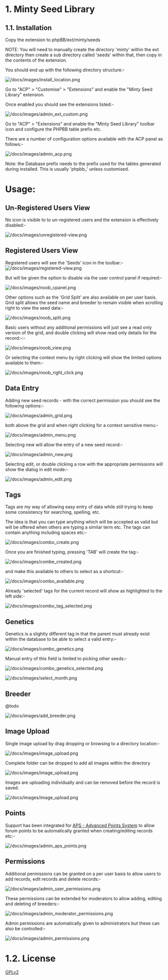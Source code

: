 # 1. Minty Seed Library




## 1.1. Installation

Copy the extension to phpBB/ext/minty/seeds

NOTE: You will need to manually create the directory 'minty' within the ext directory then create a sub directory called 'seeds' within that, then copy in the contents of the extension. 

You should end up with the following directory structure:-

![/docs/images/install_location.png](./docs/images/install_location.png)

Go to "ACP" > "Customise" > "Extensions" and enable the "Minty Seed Library" extension.

Once enabled you should see the extensions listed:-

![/docs/images/admin_ext_custom.png](./docs/images/admin_ext_custom.png)


Go to "ACP" > "Extensions" and enable the "Minty Seed Library" toolbar icon and configure the PHPBB table prefix etc.

There are a number of configuration options available with the ACP panel as follows:-

![/docs/images/admin_acp.png](./docs/images/admin_acp.png)

Note: the Database prefix needs to the prefix used for the tables generated during installed. This is usually 'phpbb_' unless customised.

# Usage:

## Un-Registered Users View

No icon is visible to to un-registered users and the extension is effectively disabled:-

![/docs/images/unregistered-view.png](./docs/images/unregistered-view.png)

## Registered Users View

Registered users will see the 'Seeds' icon in the toolbar:-
![/docs/images/registered-view.png](./docs/images/registered-view.png)

But will be given the option to disable via the user control panel if required:-

![/docs/images/noob_cpanel.png](./docs/images/noob_cpanel.png)

Other options such as the 'Grid Split' are also available on per user basis.
Grid split allows the seed name and breeder to remain visible when scrolling right to view the seed data:-

![/docs/images/noob_split.png](./docs/images/noob_split.png)

Basic users without any additional permissions will just see a read only version of the grid, and double clicking will show read only details for the record:-:- 

![/docs/images/noob_view.png](./docs/images/noob_view.png)

Or selecting the context menu by right clicking will show the limited options available to them:-

![/docs/images/noob_right_click.png](./docs/images/noob_right_click.png)



## Data Entry

Adding new seed records - with the correct permission you should see the following options:-

![/docs/images/admin_grid.png](./docs/images/admin_grid.png)

both above the grid and when right clicking for a context sensitive menu:-

![/docs/images/admin_menu.png](./docs/images/admin_menu.png)

Selecting new will allow the entry of a new seed record:-

![/docs/images/admin_new.png](./docs/images/admin_new.png)

Selecting edit, or double clicking a row with the appropriate permissions will show the dialog in edit mode:-

![/docs/images/admin_edit.png](./docs/images/admin_edit.png)


## Tags

Tags are my way of allowing easy entry of data while still trying to keep some consistency for searching, spelling, etc.

The idea is that you can type anything which will be accepted as valid but will be offered when others are typing a similar term etc. The tags can contain anything including spaces etc:-


![/docs/images/combo_create.png](./docs/images/combo_create.png)

Once you are finished typing, pressing 'TAB' will create the tag:-

![/docs/images/combe_created.png](./docs/images/combe_created.png)

and make this available to others to select as a shortcut:-

![/docs/images/combo_available.png](./docs/images/combo_available.png)

Already 'selected' tags for the current record will show as highlighted to the left side:-

![/docs/images/combo_tag_selected.png](./docs/images/combo_tag_selected.png)



## Genetics

Genetics is a slightly different tag in that the parent must already exist within the database to be able to select a valid entry:-

![/docs/images/combo_genetics.png](./docs/images/combo_genetics.png)

Manual entry of this field is limited to picking other seeds:-

![/docs/images/combo_genetics_selected.png](./docs/images/combo_genetics_selected.png)


![/docs/images/select_month.png](./docs/images/select_month.png)

## Breeder 

@todo

![/docs/images/add_breeder.png](./docs/images/add_breeder.png)


## Image Upload

Single image upload by drag dropping or browsing to a directory location:-

![/docs/images/image_upload.png](./docs/images/image_upload.png)

Complete folder can be dropped to add all images within the directory

![/docs/images/image_upload.png](./docs/images/drop_folders_of_images.png)

Images are uploading individually and can be removed before the record is saved.

![/docs/images/image_upload.png](./docs/images/multi-uploading.png)


## Points

Support has been integrated for [APS - Advanced Points System](https://github.com/phpBB-Studio/AdvancedPointsSystem) to allow forum points to be automatically granted when creating/editing records etc:-

![/docs/images/admin_aps_points.png](./docs/images/admin_aps_points.png)


## Permissions

Additional permissions can be granted on a per user basis to allow users to add records, edit records and delete records:-

![/docs/images/admin_user_permissions.png](./docs/images/admin_user_permissions.png)

These permissions can be extended for moderators to allow adding, editing and deleting of breeders:-

![/docs/images/admin_moderator_permissions.png](./docs/images/admin_moderator_permissions.png)

Admin permissions are automatically given to administrators but these can also be controlled:-

![/docs/images/admin_permissions.png](./docs/images/admin_permissions.png)


# 1.2. License

[GPLv2](license.txt)


